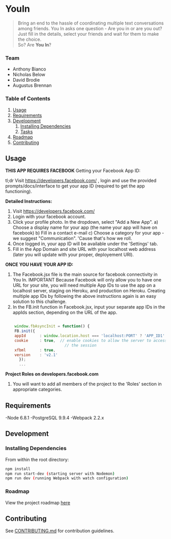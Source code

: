 # YouIn

> Bring an end to the hassle of coordinating multiple text conversations among friends. You In asks one question - Are you in or are you out?  Just fill in the details, select your friends and wait for them to make the choice.  
So? Are **You In**?


### Team

 - Anthony Bianco
 - Nicholas Below
 - David Brodie
 - Augustus Brennan

 ### Table of Contents

1. [Usage](#Usage)
1. [Requirements](#requirements)
1. [Development](#development)
    1. [Installing Dependencies](#installing-dependencies)
    1. [Tasks](#tasks)
1. [Roadmap](#roadmap)
1. [Contributing](#contributing)


## Usage



**THIS APP REQUIRES FACEBOOK**
Getting your Facebook App ID:

tl;dr
Visit https://developers.facebook.com/ , login and use the provided prompts/docs/interface to get your app ID (required to get the app functioning). 

**Detailed Instructions:**
1) Visit https://developers.facebook.com/
2) Login with your facebook account.
3) Click your profile photo.  In the dropdown, select "Add a New App".
  a) Choose a display name for your app (the name your app will have on facebook)
  b) Fill in a contact e-mail
  c) Choose a category for your app - we suggest "Communication".  'Cause that's how we roll.
4) Once logged in, your app ID will be available under the 'Settings' tab.
5) Fill in the App Domain and site URL with your localhost web address (later you will update with your proper, deployement URl).

**ONCE YOU HAVE YOUR APP ID:**
1) The Facebook.jsx file is the main source for facebook connectivity in You In.
  IMPORTANT
    Because Facebook will only allow you to have one URL for your site, you will need multiple App IDs to use the app on a localhost server, staging on Heroku, and production on Heroku.  Creating multiple app IDs by following the above instructions again is an easy solution to this challenge.
2) In the FB.init function in Facebook.jsx, input your separate app IDs in the appIds section, depending on the URL of the app.  
```javascript

    window.fbAsyncInit = function() {
    FB.init({
    appId      : window.location.host === 'localhost:PORT' ? 'APP_ID1' : window.location.host === 'HEROKU_ADDRESS' ? 'APP_ID2' :'APP_ID3',
    cookie     : true,  // enable cookies to allow the server to access
                          // the session
    xfbml      : true,
    version    : 'v2.1'
      });
      ...
```



**Project Roles on developers.facebook.com**
1) You will want to add all members of the project to the 'Roles' section in appropriate categories.  





## Requirements

 -Node 6.8.1
 -PostgreSQL 9.9.4
 -Webpack 2.2.x



## Development

### Installing Dependencies

From within the root directory:

```sh
npm install
npm run start-dev (starting server with Nodemon)
npm run dev (running Webpack with watch configuration)
```
### Roadmap


View the project roadmap [here](https://docs.google.com/spreadsheets/d/12_Eu1kK5os0wg08HghBuHDD_Lew8vWZ1nWyCUflK75U/edit?ts=58c754e3#gid=0)



## Contributing

See [CONTRIBUTING.md](CONTRIBUTING.md) for contribution guidelines.
